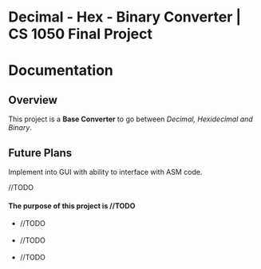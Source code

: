 <h1 font-size="24px"><b>Decimal - Hex - Binary Converter</b> | CS 1050 Final Project</h1>

<h1>Documentation</h1>

<h2>Overview</h2>

<p font-size="16px">This project is a <b>Base Converter</b> to go between <em>Decimal, Hexidecimal and Binary</em>.</p>

<h2>Future Plans</h2>
<p font-size="16px">Implement into GUI with ability to interface with ASM code.</p>
<p font-size="16px">//TODO</p>

<h4>The purpose of this project is //TODO</h4>
<ul>
	<li>//TODO<br /><br /></li>
	<li>//TODO<br /><br /></li>
  <li>//TODO<br /><br /></li>
</ul>
